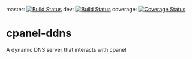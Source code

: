 master: [![Build Status](https://travis-ci.org/drazisil/cpanel_ddns.svg?branch=master)](https://travis-ci.org/drazisil/cpanel_ddns) dev: [![Build Status](https://travis-ci.org/drazisil/cpanel_ddns.svg?branch=dev)](https://travis-ci.org/drazisil/cpanel_ddns) coverage: [![Coverage Status](https://coveralls.io/repos/drazisil/cpanel_ddns/badge.svg?branch=master&service=github)](https://coveralls.io/github/drazisil/cpanel_ddns?branch=master)

cpanel-ddns
===========

A dynamic DNS server that interacts with cpanel
